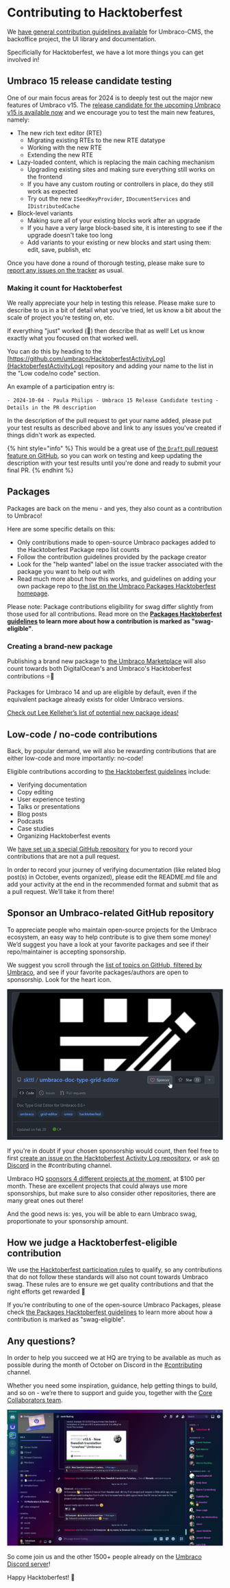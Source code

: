 # Contributing to Hacktoberfest

We [have general contribution guidelines available](../README.md) for Umbraco-CMS, the backoffice project, the UI library and documentation. 

Specificially for Hacktoberfest, we have a lot more things you can get involved in!

## Umbraco 15 release candidate testing

One of our main focus areas for 2024 is to deeply test out the major new features of Umbraco v15. The [release candidate for the upcoming Umbraco v15 is available now](https://umbraco.com/blog/umbraco-15-release-candidate/) and we encourage you to test the main new features, namely:

- The new rich text editor (RTE)
  - Migrating existing RTEs to the new RTE datatype
  - Working with the new RTE
  - Extending the new RTE
- Lazy-loaded content, which is replacing the main caching mechanism
  - Upgrading existing sites and making sure everything still works on the frontend
  - If you have any custom routing or controllers in place, do they still work as expected
  - Try out the new `ISeedKeyProvider`, `IDocumentServices` and `IDistributedCache`
- Block-level variants
  - Making sure all of your existing blocks work after an upgrade
  - If you have a very large block-based site, it is interesting to see if the upgrade doesn't take too long
  - Add variants to your existing or new blocks and start using them: edit, save, publish, etc

Once you have done a round of thorough testing, please make sure to [report any issues on the tracker](https://github.com/umbraco/Umbraco-CMS/issues/new?assignees=&labels=type/bug&labels=affected/v14&template=01_bug_report.yml&title=v15RC1) as usual. 

### Making it count for Hacktoberfest

We really appreciate your help in testing this release. Please make sure to describe to us in a bit of detail what you've tried, let us know a bit about the scale of project you're testing on, etc. 

If everything "just" worked (🤞) then describe that as well! Let us know exactly what you focused on that worked well.

You can do this by heading to the [https://github.com/umbraco/HacktoberfestActivityLog](HacktoberfestActivityLog) repository and adding your name to the list in the "Low code/no code" section. 

An example of a participation entry is:

`- 2024-10-04 - Paula Philips - Umbraco 15 Release Candidate testing - Details in the PR description`

In the description of the pull request to get your name added, please put your test results as described above and link to any issues you've created if things didn't work as expected.

{% hint style="info" %}
This would be a great use of [the `Draft` pull request feature on GitHub](https://github.blog/news-insights/product-news/introducing-draft-pull-requests/), so you can work on testing and keep updating the description with your test results until you're done and ready to submit your final PR. 
{% endhint %}


## Packages

Packages are back on the menu - and yes, they also count as a contribution to Umbraco!

Here are some specific details on this:

* Only contributions made to open-source Umbraco packages added to the Hacktoberfest Package repo list counts
* Follow the contribution guidelines provided by the package creator
* Look for the "help wanted" label on the issue tracker associated with the package you want to help out with
* Read much more about how this works, and guidelines on adding your own package repo to [the list on the Umbraco Packages Hacktoberfest homepage](https://github.com/umbraco/Umbraco.Packages/tree/main/Hacktoberfest). 

Please note: Package contributions eligibility for swag  differ slightly from those used for all contributions. Read more on the **[Packages Hacktoberfest guidelines](https://github.com/umbraco/Umbraco.Packages/tree/main/Hacktoberfest) to learn more about how a contribution is marked as "swag-eligible"**.

### Creating a brand-new package

Publishing a brand new package to [the Umbraco Marketplace](https://marketplace.umbraco.com/) will also count towards both DigitalOcean's and Umbraco's Hacktoberfest contributions ⭐🤩

Packages for Umbraco 14 and up are eligible by default, even if the equivalent package already exists for older Umbraco versions.

[Check out Lee Kelleher’s list of potential new package ideas!](https://leekelleher.github.io/umbraco-package-ideas/)

## Low-code / no-code contributions 

Back, by popular demand, we will also be rewarding contributions that are either low-code and more importantly: no-code!

Eligible contributions according to [the Hacktoberfest guidelines](https://hacktoberfest.com/about/#low-or-non-code) include:

* Verifying documentation
* Copy editing
* User experience testing
* Talks or presentations
* Blog posts
* Podcasts
* Case studies
* Organizing Hacktoberfest events

We [have set up a special GitHub repository](https://github.com/umbraco/HacktoberfestActivityLog) for you to record your contributions that are not a pull request.

In order to record your journey of verifying documentation (like related blog post(s) in October, events organized), please edit the README.md file and add your activity at the end in the recommended format and submit that as a pull request. We’ll take it from there!

## Sponsor an Umbraco-related GitHub repository

To appreciate people who maintain open-source projects for the Umbraco ecosystem, an easy way to help contribute is to give them some money! We’d suggest you have a look at your favorite packages and see if their repo/maintainer is accepting sponsorship. 

We suggest you scroll through the [list of topics on GitHub, filtered by Umbraco](https://github.com/topics/umbraco), and see if your favorite packages/authors are open to sponsorship. Look for the heart icon.

![Screenshot that shows the Sponsor heart option](images/hacktoberfest_screenshot.png)

If you're in doubt if your chosen sponsorship would count, then feel free to first [create an issue on the Hacktoberfest Activity Log repository](https://github.com/umbraco/HacktoberfestActivityLog/issues), or ask [on Discord](https://discord.umbraco.com/) in the #contributing channel.

Umbraco HQ [sponsors 4 different projects at the moment](https://community.umbraco.com/the-community-blog/oss-sponsorship-initiative/), at $100 per month. These are excellent projects that could always use more sponsorships, but make sure to also consider other repositories, there are many great ones out there!

And the good news is: yes, you will be able to earn Umbraco swag, proportionate to your sponsorship amount. 

## How we judge a Hacktoberfest-eligible contribution

We use [the Hacktoberfest participation rules](https://hacktoberfest.com/participation/) to qualify, so any contributions that do not follow these standards will also not count towards Umbraco swag. These rules are to ensure we get quality contributions and that the right efforts get rewarded 🙌

If you’re contributing to one of the open-source Umbraco Packages, please check [the Packages Hacktoberfest guidelines](https://github.com/umbraco/Umbraco.Packages/tree/main/Hacktoberfest) to learn more about how a contribution is marked as "swag-eligible".

## Any questions?

In order to help you succeed we at HQ are trying to be available as much as possible during the month of October on Discord in the [#contributing](https://discord-chats.umbraco.com/c/contributing) channel.

Whether you need some inspiration, guidance, help getting things to build, and so on - we’re there to support and guide you, together with the [Core Collaborators team](https://community.umbraco.com/community-teams/the-core-collaborators/).

![Screenshot that shows the Discord #contributing channel](images/discord_contributing.png)

So come join us and the other 1500+ people already on the [Umbraco Discord server](https://umbra.co/discorddocs)!

Happy Hacktoberfest! 🎃